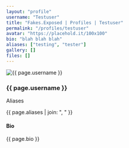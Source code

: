 ```yaml
---
layout: "profile"
username: "Testuser"
title: "Fakes.Exposed | Profiles | Testuser"
permalink: "/profiles/testuser"
avatar: "https://placehold.it/100x100"
bio: "blah blah blah"
aliases: ["testing", "tester"]
gallery: []
files: []
---
```

<div class="container my-4">
  <div class="row">
    <div class="col-sm-6 mx-auto">
      <img class="rounded-circle img-fluid d-block mx-auto" src="{{ page.avatar }}" alt="{{ page.username }}">
      <h3 class="text-center">{{ page.username }}</h3>
    </div>
  </div>
  <div class="row">
    <div class="col-sm-8 mx-auto">
      <ph4>Aliases</h4>
      <p class="ml-2">{{ page.aliases | join: ", " }}</p>
    </div>
  </div>
  <div class="row">
    <div class="col-sm-8 mx-auto">
      <h4>Bio</h4>
      <p class="ml-2">{{ page.bio }}</p>
    </div>
  </div>
</div>
